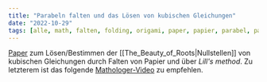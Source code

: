 ```yaml
---
title: "Parabeln falten und das Lösen von kubischen Gleichungen"
date: "2022-10-29"
tags: [alle, math, falten, folding, origami, paper, papier, parabel, parabola, kubische_gleichungen, cubic, algebra, youtube, mathologer, lills_method, nullstellen, roots, turtle, laser, schildkröte, pascals_triangle]
---
```

[Paper](http://origametry.net/papers/amer.math.monthly.118.04.307-hull.pdf) zum Lösen/Bestimmen der [[The_Beauty_of_Roots|Nullstellen]] von kubischen Gleichungen durch Falten von Papier und über *Lill's method*.
Zu letzterem ist das folgende [Mathologer-Video](https://youtube.com/watch?v=IUC-8P0zXe8) zu empfehlen.

